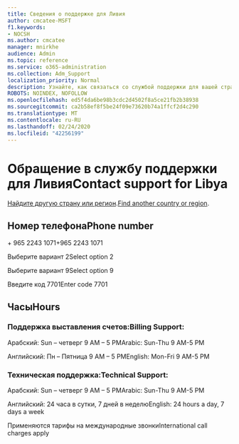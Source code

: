 ```yaml
---
title: Сведения о поддержке для Ливия
author: cmcatee-MSFT
f1.keywords:
- NOCSH
ms.author: cmcatee
manager: mnirkhe
audience: Admin
ms.topic: reference
ms.service: o365-administration
ms.collection: Adm_Support
localization_priority: Normal
description: Узнайте, как связаться со службой поддержки для вашей страны или региона.
ROBOTS: NOINDEX, NOFOLLOW
ms.openlocfilehash: ed5f4da6be98b3cdc2d4502f8a5ce21fb2b38938
ms.sourcegitcommit: ca2b58ef8f5be24f09e73620b74a1ffcf2d4c290
ms.translationtype: MT
ms.contentlocale: ru-RU
ms.lasthandoff: 02/24/2020
ms.locfileid: "42256199"
---
```

# <a name="contact-support-for-libya"></a><span data-ttu-id="f9370-103">Обращение в службу поддержки для Ливия</span><span class="sxs-lookup"><span data-stu-id="f9370-103">Contact support for Libya</span></span>

<span data-ttu-id="f9370-104">[Найдите другую страну или регион](../contact-support-for-business-products.md).</span><span class="sxs-lookup"><span data-stu-id="f9370-104">[Find another country or region](../contact-support-for-business-products.md).</span></span>

## <a name="phone-number"></a><span data-ttu-id="f9370-105">Номер телефона</span><span class="sxs-lookup"><span data-stu-id="f9370-105">Phone number</span></span>
<span data-ttu-id="f9370-106">+ 965 2243 1071</span><span class="sxs-lookup"><span data-stu-id="f9370-106">+965 2243 1071</span></span>

<span data-ttu-id="f9370-107">Выберите вариант 2</span><span class="sxs-lookup"><span data-stu-id="f9370-107">Select option 2</span></span>

<span data-ttu-id="f9370-108">Выберите вариант 9</span><span class="sxs-lookup"><span data-stu-id="f9370-108">Select option 9</span></span>

<span data-ttu-id="f9370-109">Введите код 7701</span><span class="sxs-lookup"><span data-stu-id="f9370-109">Enter code 7701</span></span>

## <a name="hours"></a><span data-ttu-id="f9370-110">Часы</span><span class="sxs-lookup"><span data-stu-id="f9370-110">Hours</span></span>
### <a name="billing-support"></a><span data-ttu-id="f9370-111">Поддержка выставления счетов:</span><span class="sxs-lookup"><span data-stu-id="f9370-111">Billing Support:</span></span>

<span data-ttu-id="f9370-112">Арабский: Sun – четверг 9 AM – 5 PM</span><span class="sxs-lookup"><span data-stu-id="f9370-112">Arabic: Sun-Thu 9 AM-5 PM</span></span>

<span data-ttu-id="f9370-113">Английский: Пн – Пятница 9 AM – 5 PM</span><span class="sxs-lookup"><span data-stu-id="f9370-113">English: Mon-Fri 9 AM-5 PM</span></span>

### <a name="technical-support"></a><span data-ttu-id="f9370-114">Техническая поддержка:</span><span class="sxs-lookup"><span data-stu-id="f9370-114">Technical Support:</span></span>

<span data-ttu-id="f9370-115">Арабский: Sun – четверг 9 AM – 5 PM</span><span class="sxs-lookup"><span data-stu-id="f9370-115">Arabic: Sun-Thu 9 AM-5 PM</span></span>

<span data-ttu-id="f9370-116">Английский: 24 часа в сутки, 7 дней в неделю</span><span class="sxs-lookup"><span data-stu-id="f9370-116">English: 24 hours a day, 7 days a week</span></span>

<span data-ttu-id="f9370-117">Применяются тарифы на международные звонки</span><span class="sxs-lookup"><span data-stu-id="f9370-117">International call charges apply</span></span>